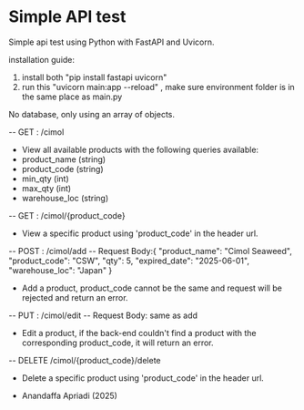 # Simple API test

Simple api test using Python with FastAPI and Uvicorn.

installation guide:
1. install both "pip install fastapi uvicorn"
2. run this "uvicorn main:app --reload" , make sure environment folder is in the same place as main.py 

No database, only using an array of objects.

-- GET : /cimol
- View all available products with the following queries available:
- product_name (string)
- product_code (string)
- min_qty (int)
- max_qty (int)
- warehouse_loc (string)

-- GET : /cimol/{product_code}
- View a specific product using 'product_code' in the header url.

-- POST : /cimol/add
-- Request Body:{
    "product_name": "Cimol Seaweed",
    "product_code": "CSW",
    "qty": 5,
    "expired_date": "2025-06-01",
    "warehouse_loc": "Japan"
}
- Add a product, product_code cannot be the same and request will be rejected and return an error.
  
-- PUT : /cimol/edit
-- Request Body: same as add
- Edit a product, if the back-end couldn't find a product with the corresponding product_code, it will return an error.

-- DELETE /cimol/{product_code}/delete
- Delete a specific product using 'product_code' in the header url.

- Anandaffa Apriadi (2025)
